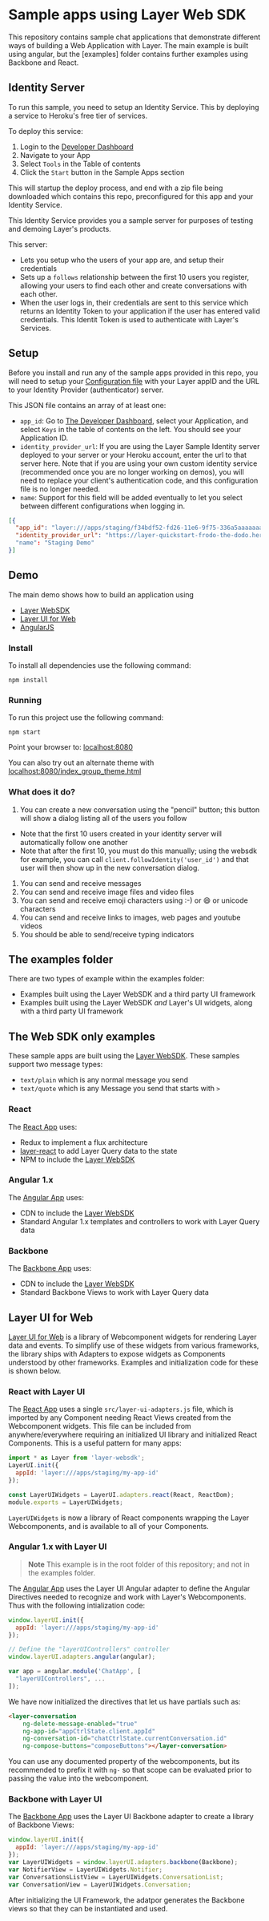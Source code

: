 # Sample apps using Layer Web SDK

This repository contains sample chat applications that demonstrate different ways of building a Web Application with Layer.  The main example is built using angular, but the [examples] folder contains further examples using Backbone and React.

## Identity Server

To run this sample, you need to setup an Identity Service.  This by deploying a service to Heroku's free tier of services.

To deploy this service:

1. Login to the [Developer Dashboard](https://dashboard.layer.com)
2. Navigate to your App
3. Select `Tools` in the Table of contents
4. Click the `Start` button in the Sample Apps section

This will startup the deploy process, and end with a zip file being downloaded which contains this repo, preconfigured
for this app and your Identity Service.

This Identity Service provides you a sample server for purposes of testing and demoing Layer's products.

This server:

* Lets you setup who the users of your app are, and setup their credentials
* Sets up a `follows` relationship between the first 10 users you register, allowing your users to find
  each other and create conversations with each other.
* When the user logs in, their credentials are sent to this service which returns an Identity Token to your application
  if the user has entered valid credentials.  This Identit Token is used to authenticate with Layer's Services.

## Setup

Before you install and run any of the sample apps provided in this repo, you will need to setup your [Configuration file](common/LayerConfiguration.json) with your Layer appID and the URL to your Identity Provider (authenticator) server.

This JSON file contains an array of at least one:

* `app_id`: Go to [The Developer Dashboard](https://dashboard.layer.com), select your Application, and select `Keys` in the table of contents on the left.  You should see your Application ID.
* `identity_provider_url`: If you are using the Layer Sample Identity server deployed to your server or your Heroku account, enter the url to that server here.  Note that if you are using your own custom identity service (recommended once you are no longer working on demos), you will need to replace your client's authentication code, and this configuration file is no longer needed.
* `name`: Support for this field will be added eventually to let you select between different configurations when logging in.

```json
[{
  "app_id": "layer:///apps/staging/f34bdf52-fd26-11e6-9f75-336a5aaaaaaa",
  "identity_provider_url": "https://layer-quickstart-frodo-the-dodo.herokuapp.com"
  "name": "Staging Demo"
}]
```

## Demo

The main demo shows how to build an application using

* [Layer WebSDK](https://github.com/layerhq/layer-websdk)
* [Layer UI for Web](https://github.com/layerhq/layer-ui-web)
* [AngularJS](https://angularjs.org/)

### Install

To install all dependencies use the following command:

    npm install

### Running

To run this project use the following command:

    npm start

Point your browser to: [localhost:8080](http://localhost:8080)

You can also try out an alternate theme with [localhost:8080/index_group_theme.html](http://localhost:8080/index_group_theme.html)

### What does it do?

1. You can create a new conversation using the "pencil" button; this button will show a dialog listing all of the users you follow
  * Note that the first 10 users created in your identity server will automatically follow one another
  * Note that after the first 10, you must do this manually; using the websdk for example, you can call `client.followIdentity('user_id')` and that user will then show up in the new conversation dialog.
1. You can send and receive messages
1. You can send and receive image files and video files
1. You can send and receive emoji characters using :-) or :smile: or unicode characters
1. You can send and receive links to images, web pages and youtube videos
1. You should be able to send/receive typing indicators

## The examples folder

There are two types of example within the examples folder:

* Examples built using the Layer WebSDK and a third party UI framework
* Examples built using the Layer WebSDK _and_ Layer's UI widgets, along with a third party UI framework

## The Web SDK only examples

These sample apps are built using the [Layer WebSDK](https://docs.layer.com/sdk/web/introduction).  These samples support two message types:

* `text/plain` which is any normal message you send
* `text/quote` which is any Message you send that starts with `> `

### React

The [React App](./examples/websdk-samples/react) uses:

* Redux to implement a flux architecture
* [layer-react](https://github.com/layerhq/layer-react) to add Layer Query data to the state
* NPM to include the [Layer WebSDK](https://github.com/layerhq/layer-websdk)

### Angular 1.x

The [Angular App](./examples/websdk-samples/angular) uses:

* CDN to include the [Layer WebSDK](https://github.com/layerhq/layer-websdk)
* Standard Angular 1.x templates and controllers to work with Layer Query data

### Backbone

The [Backbone App](./examples/websdk-samples/backbone) uses:

* CDN to include the [Layer WebSDK](https://github.com/layerhq/layer-websdk)
* Standard Backbone Views to work with Layer Query data


## Layer UI for Web

[Layer UI for Web](http://static.layer.com/layer-ui-web-beta/docs/) is a library of Webcomponent widgets
for rendering Layer data and events.  To simplify use of these widgets from various frameworks, the library
ships with Adapters to expose widgets as Components understood by other frameworks.
Examples and initialization code for these is shown below.

### React with Layer UI

The [React App](./examples/ui-web-samples/react) uses a single `src/layer-ui-adapters.js` file, which is imported by any Component
needing React Views created from the Webcomponent widgets.  This file can be included from anywhere/everywhere requiring
an initialized UI library and initialized React Components.  This is a useful pattern for many apps:

```javascript
import * as Layer from 'layer-websdk';
LayerUI.init({
  appId: 'layer:///apps/staging/my-app-id'
});

const LayerUIWidgets = LayerUI.adapters.react(React, ReactDom);
module.exports = LayerUIWidgets;
```

`LayerUIWidgets` is now a library of React components wrapping the Layer Webcomponents, and is available to all of your Components.

### Angular 1.x with Layer UI

> **Note** This example is in the root folder of this repository; and not in the examples folder.

The [Angular App](./) uses the Layer UI Angular adapter to define the Angular Directives needed to recognize and work with Layer's Webcomponents.  Thus with the following intialization code:

```javascript
window.layerUI.init({
  appId: 'layer:///apps/staging/my-app-id'
});

// Define the "layerUIControllers" controller
window.layerUI.adapters.angular(angular);

var app = angular.module('ChatApp', [
  "layerUIControllers", ...
]);
```

We have now initialized the directives that let us have partials such as:

```html
<layer-conversation
    ng-delete-message-enabled="true"
    ng-app-id="appCtrlState.client.appId"
    ng-conversation-id="chatCtrlState.currentConversation.id"
    ng-compose-buttons="composeButtons"></layer-conversation>
```

You can use any documented property of the webcomponents, but its recommended to prefix it with `ng-` so that
scope can be evaluated prior to passing the value into the webcomponent.


### Backbone with Layer UI

The [Backbone App](./examples/ui-web-samples/backbone) uses the Layer UI Backbone adapter to create a library of Backbone Views:

```javascript
window.layerUI.init({
  appId: 'layer:///apps/staging/my-app-id'
});
var LayerUIWidgets = window.layerUI.adapters.backbone(Backbone);
var NotifierView = LayerUIWidgets.Notifier;
var ConversationsListView = LayerUIWidgets.ConversationList;
var ConversationView = LayerUIWidgets.Conversation;
```

After initializing the UI Framework, the adatpor generates the Backbone views so that they can be instantiated and used.
